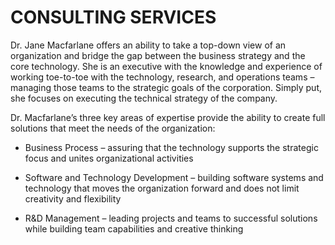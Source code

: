 # CONSULTING SERVICES

Dr. Jane Macfarlane offers an ability to take a top-down view of an
organization and bridge the gap between the business strategy and the
core technology. She is an executive with the knowledge and experience
of working toe-to-toe with the technology, research, and operations
teams – managing those teams to the strategic goals of the
corporation. Simply put, she focuses on executing the technical
strategy of the company.

Dr. Macfarlane’s three key areas of expertise provide the ability to
create full solutions that meet the needs of the organization:

* Business Process – assuring that the technology supports the
  strategic focus and unites organizational activities

* Software and Technology Development – building software systems and
  technology that moves the organization forward and does not limit
  creativity and flexibility

* R&amp;D Management – leading projects and teams to successful
  solutions while building team capabilities and creative thinking
